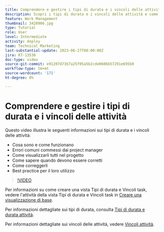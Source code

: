 ```yaml
---
title: Comprendere e gestire i tipi di durata e i vincoli delle attività
description: Scopri i tipi di durata e i vincoli delle attività e come assicurarti di averli impostati correttamente nei tuoi progetti.
feature: Work Management
thumbnail: 3420986.jpg
type: Tutorial
role: User
level: Intermediate
activity: deploy
team: Technical Marketing
last-substantial-update: 2023-06-27T00:00:00Z
jira: KT-13530
doc-type: video
source-git-commit: e91207d73b7a25f05a5b2cde0606b57291e695b0
workflow-type: tm+mt
source-wordcount: '171'
ht-degree: 0%

---
```


# Comprendere e gestire i tipi di durata e i vincoli delle attività

Questo video illustra le seguenti informazioni sui tipi di durata e i vincoli delle attività:

* Cosa sono e come funzionano
* Errori comuni commessi dai project manager
* Come visualizzarli tutti nel progetto
* Come sapere quando devono essere corretti
* Come correggerli
* Best practice per il loro utilizzo


>[!VIDEO](https://video.tv.adobe.com/v/3420986/?quality=12&learn=on)


Per informazioni su come creare una vista Tipi di durata e Vincoli task, vedere l&#39;attività della vista Tipi di durata e Vincoli task in [Creare una visualizzazione di base](https://experienceleague.adobe.com/docs/workfront-learn/tutorials-workfront/reporting/basic-reporting/create-a-basic-view.html?lang=en).

Per informazioni dettagliate sui tipi di durata, consulta [Tipi di durata e durata attività](https://experienceleague.adobe.com/docs/workfront/using/manage-work/tasks/task-duration-and-duration-types/task-duration-duration-type.html?lang=en).

Per informazioni dettagliate sui vincoli delle attività, vedere [Vincoli attività](https://experienceleague.adobe.com/docs/workfront/using/manage-work/tasks/task-constraints/task-constraints.html?lang=en).


